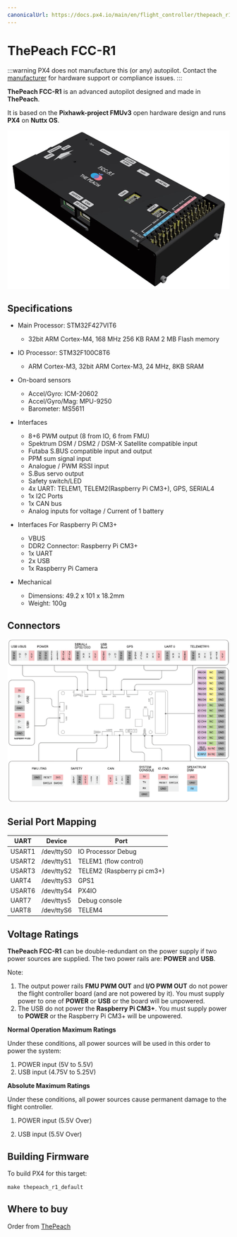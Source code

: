 ```yaml
---
canonicalUrl: https://docs.px4.io/main/en/flight_controller/thepeach_r1
---
```


# ThePeach FCC-R1

:::warning
PX4 does not manufacture this (or any) autopilot.
Contact the [manufacturer](https://thepeach.kr/) for hardware support or compliance issues.
:::

**ThePeach FCC-R1** is an advanced autopilot designed and made in **ThePeach**.

It is based on the **Pixhawk-project FMUv3** open hardware design and runs **PX4** on **Nuttx OS**.

![ThePeach_R1](../../assets/flight_controller/thepeach_r1/main.png)

## Specifications

- Main Processor: STM32F427VIT6

  - 32bit ARM Cortex-M4, 168 MHz 256 KB RAM 2 MB Flash memory

- IO Processor: STM32F100C8T6

  - ARM Cortex-M3, 32bit ARM Cortex-M3, 24 MHz, 8KB SRAM

- On-board sensors

  - Accel/Gyro: ICM-20602
  - Accel/Gyro/Mag: MPU-9250
  - Barometer: MS5611

- Interfaces

  - 8+6 PWM output (8 from IO, 6 from FMU)
  - Spektrum DSM / DSM2 / DSM-X Satellite compatible input
  - Futaba S.BUS compatible input and output
  - PPM sum signal input
  - Analogue / PWM RSSI input
  - S.Bus servo output
  - Safety switch/LED
  - 4x UART: TELEM1, TELEM2(Raspberry Pi CM3+), GPS, SERIAL4
  - 1x I2C Ports
  - 1x CAN bus
  - Analog inputs for voltage / Current of 1 battery

- Interfaces For Raspberry Pi CM3+

  - VBUS
  - DDR2 Connector: Raspberry Pi CM3+
  - 1x UART
  - 2x USB
  - 1x Raspberry Pi Camera

- Mechanical
  - Dimensions: 49.2 x 101 x 18.2mm
  - Weight: 100g

## Connectors

![pinmap_top](../../assets/flight_controller/thepeach_r1/pinmap.png)

## Serial Port Mapping

| UART   | Device     | Port                       |
| ------ | ---------- | -------------------------- |
| USART1 | /dev/ttyS0 | IO Processor Debug         |
| USART2 | /dev/ttyS1 | TELEM1 (flow control)      |
| USART3 | /dev/ttyS2 | TELEM2 (Raspberry pi cm3+) |
| UART4  | /dev/ttyS3 | GPS1                       |
| USART6 | /dev/ttyS4 | PX4IO                      |
| UART7  | /dev/ttys5 | Debug console              |
| UART8  | /dev/ttyS6 | TELEM4                     |

## Voltage Ratings

**ThePeach FCC-R1** can be double-redundant on the power supply if two power sources are supplied. The two power rails are: **POWER** and **USB**.

Note:

1. The output power rails **FMU PWM OUT** and **I/O PWM OUT** do not power the flight controller board (and are not powered by it). You must supply power to one of **POWER** or **USB** or the board will be unpowered.
2. The USB do not power the **Raspberry Pi CM3+**. You must supply power to **POWER** or the Raspberry Pi CM3+ will be unpowered.

**Normal Operation Maximum Ratings**

Under these conditions, all power sources will be used in this order to power the system:

1. POWER input (5V to 5.5V)
2. USB input (4.75V to 5.25V)

**Absolute Maximum Ratings**

Under these conditions, all power sources cause permanent damage to the flight controller.

1. POWER input (5.5V Over)

2. USB input (5.5V Over)

## Building Firmware

To build PX4 for this target:

```jsx
make thepeach_r1_default
```

## Where to buy

Order from [ThePeach](http://thepeach.shop/)
